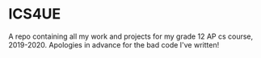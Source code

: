 # ICS4UE
A repo containing all my work and projects for my grade 12 AP cs course, 2019-2020. Apologies in advance for the bad code I've written!
